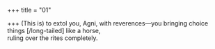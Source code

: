 +++
title = "01"

+++
(This is) to extol you, Agni, with reverences—you bringing choice things  [/long-tailed] like a horse,  
ruling over the rites completely.  